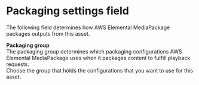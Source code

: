 # Packaging settings field<a name="asset-create-pkg"></a>

The following field determines how AWS Elemental MediaPackage packages outputs from this asset\.

****Packaging group****  
The packaging group determines which packaging configurations AWS Elemental MediaPackage uses when it packages content to fulfill playback requests\.  
Choose the group that holds the configurations that you want to use for this asset\.